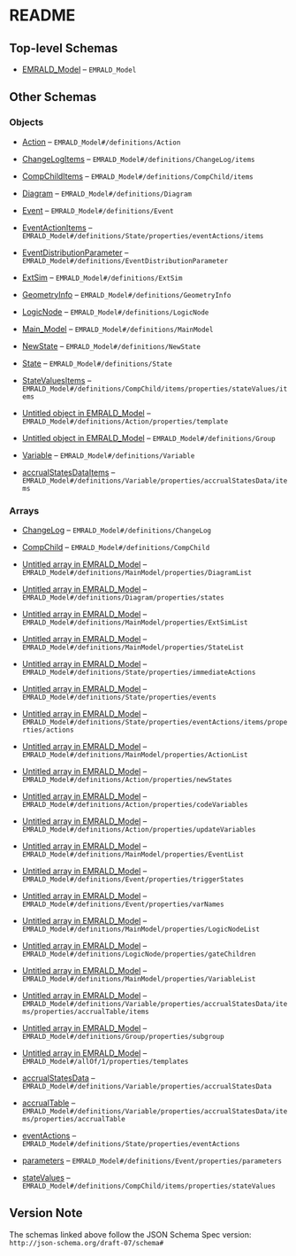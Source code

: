 # README

## Top-level Schemas

* [EMRALD\_Model](./emrald_jsonschemav3_0.md "EMRALD model schema version 3") – `EMRALD_Model`

## Other Schemas

### Objects

* [Action](./emrald_jsonschemav3_0-definitions-action.md) – `EMRALD_Model#/definitions/Action`

* [ChangeLogItems](./emrald_jsonschemav3_0-definitions-changelog-changelogitems.md) – `EMRALD_Model#/definitions/ChangeLog/items`

* [CompChildItems](./emrald_jsonschemav3_0-definitions-compchild-compchilditems.md) – `EMRALD_Model#/definitions/CompChild/items`

* [Diagram](./emrald_jsonschemav3_0-definitions-diagram.md) – `EMRALD_Model#/definitions/Diagram`

* [Event](./emrald_jsonschemav3_0-definitions-event.md) – `EMRALD_Model#/definitions/Event`

* [EventActionItems](./emrald_jsonschemav3_0-definitions-state-properties-eventactions-eventactionitems.md) – `EMRALD_Model#/definitions/State/properties/eventActions/items`

* [EventDistributionParameter](./emrald_jsonschemav3_0-definitions-eventdistributionparameter.md) – `EMRALD_Model#/definitions/EventDistributionParameter`

* [ExtSim](./emrald_jsonschemav3_0-definitions-extsim.md) – `EMRALD_Model#/definitions/ExtSim`

* [GeometryInfo](./emrald_jsonschemav3_0-definitions-geometryinfo.md "position for the GUI") – `EMRALD_Model#/definitions/GeometryInfo`

* [LogicNode](./emrald_jsonschemav3_0-definitions-logicnode.md) – `EMRALD_Model#/definitions/LogicNode`

* [Main\_Model](./emrald_jsonschemav3_0-definitions-main_model.md "EMRALD model schema version 3") – `EMRALD_Model#/definitions/MainModel`

* [NewState](./emrald_jsonschemav3_0-definitions-newstate.md) – `EMRALD_Model#/definitions/NewState`

* [State](./emrald_jsonschemav3_0-definitions-state.md) – `EMRALD_Model#/definitions/State`

* [StateValuesItems](./emrald_jsonschemav3_0-definitions-compchild-compchilditems-properties-statevalues-statevaluesitems.md) – `EMRALD_Model#/definitions/CompChild/items/properties/stateValues/items`

* [Untitled object in EMRALD\_Model](./emrald_jsonschemav3_0-definitions-action-properties-template.md "Optional") – `EMRALD_Model#/definitions/Action/properties/template`

* [Untitled object in EMRALD\_Model](./emrald_jsonschemav3_0-definitions-group.md "What catagory grouping this item belongs to") – `EMRALD_Model#/definitions/Group`

* [Variable](./emrald_jsonschemav3_0-definitions-variable.md) – `EMRALD_Model#/definitions/Variable`

* [accrualStatesDataItems](./emrald_jsonschemav3_0-definitions-variable-properties-accrualstatesdata-accrualstatesdataitems.md) – `EMRALD_Model#/definitions/Variable/properties/accrualStatesData/items`

### Arrays

* [ChangeLog](./emrald_jsonschemav3_0-definitions-changelog.md "Type of the diagram") – `EMRALD_Model#/definitions/ChangeLog`

* [CompChild](./emrald_jsonschemav3_0-definitions-compchild.md "Array of component diagram names and state values to use in evaluating if not using the default value") – `EMRALD_Model#/definitions/CompChild`

* [Untitled array in EMRALD\_Model](./emrald_jsonschemav3_0-definitions-main_model-properties-diagramlist.md "All the diagrams for the model") – `EMRALD_Model#/definitions/MainModel/properties/DiagramList`

* [Untitled array in EMRALD\_Model](./emrald_jsonschemav3_0-definitions-diagram-properties-states.md "Names of the states used in this diagram") – `EMRALD_Model#/definitions/Diagram/properties/states`

* [Untitled array in EMRALD\_Model](./emrald_jsonschemav3_0-definitions-main_model-properties-extsimlist.md "All the external simulation links for the mdoel") – `EMRALD_Model#/definitions/MainModel/properties/ExtSimList`

* [Untitled array in EMRALD\_Model](./emrald_jsonschemav3_0-definitions-main_model-properties-statelist.md "All of the states for the different diagrams of the model") – `EMRALD_Model#/definitions/MainModel/properties/StateList`

* [Untitled array in EMRALD\_Model](./emrald_jsonschemav3_0-definitions-state-properties-immediateactions.md "Array of name references for the immediate actions to be run when entering the state") – `EMRALD_Model#/definitions/State/properties/immediateActions`

* [Untitled array in EMRALD\_Model](./emrald_jsonschemav3_0-definitions-state-properties-events.md "Array of name references to events") – `EMRALD_Model#/definitions/State/properties/events`

* [Untitled array in EMRALD\_Model](./emrald_jsonschemav3_0-definitions-state-properties-eventactions-eventactionitems-properties-actions.md "array of referenace names for actions of the associated event") – `EMRALD_Model#/definitions/State/properties/eventActions/items/properties/actions`

* [Untitled array in EMRALD\_Model](./emrald_jsonschemav3_0-definitions-main_model-properties-actionlist.md "All the actions that can be used in the model") – `EMRALD_Model#/definitions/MainModel/properties/ActionList`

* [Untitled array in EMRALD\_Model](./emrald_jsonschemav3_0-definitions-action-properties-newstates.md "Optional") – `EMRALD_Model#/definitions/Action/properties/newStates`

* [Untitled array in EMRALD\_Model](./emrald_jsonschemav3_0-definitions-action-properties-codevariables.md "Optional") – `EMRALD_Model#/definitions/Action/properties/codeVariables`

* [Untitled array in EMRALD\_Model](./emrald_jsonschemav3_0-definitions-action-properties-updatevariables.md "Used for custom form, variables used in the form") – `EMRALD_Model#/definitions/Action/properties/updateVariables`

* [Untitled array in EMRALD\_Model](./emrald_jsonschemav3_0-definitions-main_model-properties-eventlist.md "All the events that are used in the model") – `EMRALD_Model#/definitions/MainModel/properties/EventList`

* [Untitled array in EMRALD\_Model](./emrald_jsonschemav3_0-definitions-event-properties-triggerstates.md "Optional") – `EMRALD_Model#/definitions/Event/properties/triggerStates`

* [Untitled array in EMRALD\_Model](./emrald_jsonschemav3_0-definitions-event-properties-varnames.md "Optional, Name references for all variables used in scripts if the event type uses scripts") – `EMRALD_Model#/definitions/Event/properties/varNames`

* [Untitled array in EMRALD\_Model](./emrald_jsonschemav3_0-definitions-main_model-properties-logicnodelist.md "All the logic nodes to make the logic trees in the model") – `EMRALD_Model#/definitions/MainModel/properties/LogicNodeList`

* [Untitled array in EMRALD\_Model](./emrald_jsonschemav3_0-definitions-logicnode-properties-gatechildren.md "Array of logic node names that are children of this gate") – `EMRALD_Model#/definitions/LogicNode/properties/gateChildren`

* [Untitled array in EMRALD\_Model](./emrald_jsonschemav3_0-definitions-main_model-properties-variablelist.md "All the variables used in the model") – `EMRALD_Model#/definitions/MainModel/properties/VariableList`

* [Untitled array in EMRALD\_Model](./emrald_jsonschemav3_0-definitions-variable-properties-accrualstatesdata-accrualstatesdataitems-properties-accrualtable-items.md "Each row has the rate the time specified") – `EMRALD_Model#/definitions/Variable/properties/accrualStatesData/items/properties/accrualTable/items`

* [Untitled array in EMRALD\_Model](./emrald_jsonschemav3_0-definitions-group-properties-subgroup.md "Sub group tree path") – `EMRALD_Model#/definitions/Group/properties/subgroup`

* [Untitled array in EMRALD\_Model](./emrald_jsonschemav3_0-allof-templates-properties-templates.md "Templates available to make new diagrams in the model") – `EMRALD_Model#/allOf/1/properties/templates`

* [accrualStatesData](./emrald_jsonschemav3_0-definitions-variable-properties-accrualstatesdata.md "Optional") – `EMRALD_Model#/definitions/Variable/properties/accrualStatesData`

* [accrualTable](./emrald_jsonschemav3_0-definitions-variable-properties-accrualstatesdata-accrualstatesdataitems-properties-accrualtable.md "Optional") – `EMRALD_Model#/definitions/Variable/properties/accrualStatesData/items/properties/accrualTable`

* [eventActions](./emrald_jsonschemav3_0-definitions-state-properties-eventactions.md "actions for the events in sibling \"events\" array") – `EMRALD_Model#/definitions/State/properties/eventActions`

* [parameters](./emrald_jsonschemav3_0-definitions-event-properties-parameters.md "Optional") – `EMRALD_Model#/definitions/Event/properties/parameters`

* [stateValues](./emrald_jsonschemav3_0-definitions-compchild-compchilditems-properties-statevalues.md "Evaluate value if not the states default") – `EMRALD_Model#/definitions/CompChild/items/properties/stateValues`

## Version Note

The schemas linked above follow the JSON Schema Spec version: `http://json-schema.org/draft-07/schema#`
